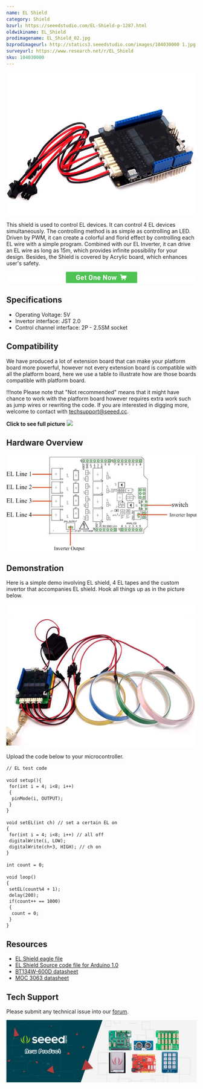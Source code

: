 ```yaml
---
name: EL Shield
category: Shield
bzurl: https://seeedstudio.com/EL-Shield-p-1287.html
oldwikiname: EL_Shield
prodimagename: EL_Shield_02.jpg
bzprodimageurl: http://statics3.seeedstudio.com/images/104030000 1.jpg
surveyurl: https://www.research.net/r/EL_Shield
sku: 104030000
---
```


![](https://raw.githubusercontent.com/SeeedDocument/EL_Shield/master/img/EL_Shield_02.jpg)

This shield is used to control EL devices. It can control 4 EL devices simultaneously. The controlling method is as simple as controlling an LED. Driven by PWM, it can create a colorful and florid effect by controlling each EL wire with a simple program. Combined with our EL Inverter, it can drive an EL wire as long as 15m, which provides infinite possibility for your design. Besides, the Shield is covered by Acrylic board, which enhances user's safety.

[![](https://raw.githubusercontent.com/SeeedDocument/common/master/Get_One_Now_Banner.png)](http://www.seeedstudio.com/el-shield-p-1287.html)

Specifications
--------------

- Operating Voltage: 5V
- Invertor interface: JST 2.0
- Control channel interface: 2P - 2.5SM socket

## Compatibility

We have produced a lot of extension board that can make your platform board more powerful, however not every extension board is compatible with all the platform board, here we use a table to illustrate how are those boards compatible with platform board.

!!!note
    Please note that "Not recommended" means that it might have chance to work with the platform board however requires extra work such as jump wires or rewriting the code. If you are interested in digging more, welcome to contact with techsupport@seeed.cc.

**Click to see full picture**
[![](https://github.com/SeeedDocument/Seeed-WiKi/raw/master/docs/images/Shield%20Compatibility.png)](https://raw.githubusercontent.com/SeeedDocument/Seeed-WiKi/master/docs/images/Shield%20Compatibility.png)


Hardware Overview
---------

![](https://raw.githubusercontent.com/SeeedDocument/EL_Shield/master/img/EL_Shield_interface.jpg)

Demonstration
-------------

Here is a simple demo involving EL shield, 4 EL tapes and the custom invertor that accompanies EL shield.
Hook all things up as in the picture below.

![](https://raw.githubusercontent.com/SeeedDocument/EL_Shield/master/img/EL_Shield_Hardware_Installation.jpg)

Upload the code below to your microcontroller.

```
// EL test code
 
void setup(){
 for(int i = 4; i<8; i++)
 {
  pinMode(i, OUTPUT);
 }
}
 
void setEL(int ch) // set a certain EL on
{
 for(int i = 4; i<8; i++) // all off
 digitalWrite(i, LOW);
 digitalWrite(ch+3, HIGH); // ch on
}
 
int count = 0;
 
void loop()
{
 setEL(count%4 + 1);
 delay(200);
 if(count++ == 1000)
 {
  count = 0;
 }
}
```

Resources
---------

-   [EL Shield eagle file](https://raw.githubusercontent.com/SeeedDocument/EL_Shield/master/res/EL_Shield_Eagle_File.zip)
-   [EL Shield Source code file for Arduino 1.0](https://raw.githubusercontent.com/SeeedDocument/EL_Shield/master/res/EL_Shield_Test_code.zip)
-   [BT134W-600D datasheet](https://raw.githubusercontent.com/SeeedDocument/EL_Shield/master/res/BT134W-600D.pdf)
-   [MOC 3063 datasheet](https://raw.githubusercontent.com/SeeedDocument/EL_Shield/master/res/MOC3063M.pdf)


<!-- This Markdown file was created from http://www.seeedstudio.com/wiki/EL_Shield -->

## Tech Support
Please submit any technical issue into our [forum](http://forum.seeedstudio.com/). <br /><p style="text-align:center"><a href="https://www.seeedstudio.com/act-4.html?utm_source=wiki&utm_medium=wikibanner&utm_campaign=newproducts" target="_blank"><img src="https://github.com/SeeedDocument/Wiki_Banner/raw/master/new_product.jpg" /></a></p>